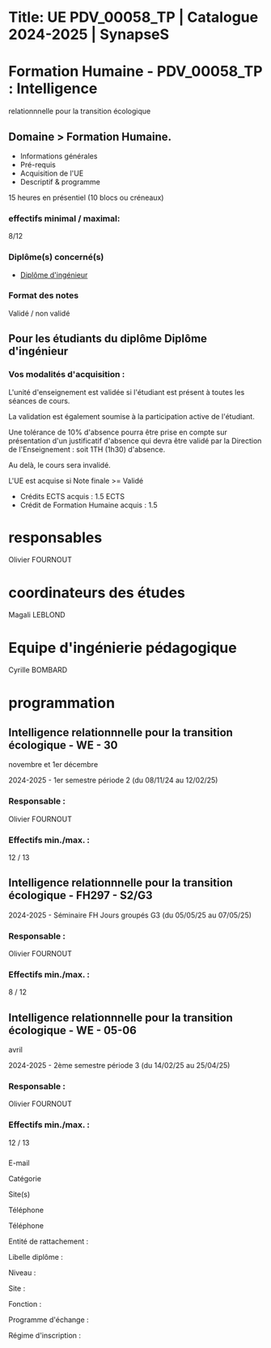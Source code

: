 # Title: UE PDV_00058_TP | Catalogue 2024-2025 | SynapseS

#  [ ](/catalogue/2024-2025) Formation Humaine \- PDV_00058_TP : Intelligence
relationnnelle pour la transition écologique

## Domaine > Formation Humaine.

  * Informations générales
  * Pré-requis
  * Acquisition de l'UE
  * Descriptif & programme

15 heures en présentiel (10 blocs ou créneaux)

### effectifs minimal / maximal:

8/12

### Diplôme(s) concerné(s)

  * [Diplôme d'ingénieur](/catalogue/2024-2025/diplome/4/ING-diplome-d-ingenieur)

### Format des notes

Validé / non validé

## Pour les étudiants du diplôme Diplôme d'ingénieur

### Vos modalités d'acquisition :

L'unité d'enseignement est validée si l'étudiant est présent à toutes les
séances de cours.

La validation est également soumise à la participation active de l'étudiant.

  
Une tolérance de 10% d'absence pourra être prise en compte sur présentation
d'un justificatif d'absence qui devra être validé par la Direction de
l'Enseignement : soit 1TH (1h30) d'absence.

Au delà, le cours sera invalidé.

L'UE est acquise si Note finale >= Validé

  * Crédits ECTS acquis : 1.5 ECTS
  * Crédit de Formation Humaine acquis : 1.5

# responsables

Olivier FOURNOUT

# coordinateurs des études

Magali LEBLOND

# Equipe d'ingénierie pédagogique

Cyrille BOMBARD

# programmation

## Intelligence relationnnelle pour la transition écologique - WE - 30
novembre et 1er décembre

2024-2025 - 1er semestre période 2 (du 08/11/24 au 12/02/25)

### Responsable :

Olivier FOURNOUT

### Effectifs min./max. :

12 / 13

## Intelligence relationnnelle pour la transition écologique - FH297 - S2/G3

2024-2025 - Séminaire FH Jours groupés G3 (du 05/05/25 au 07/05/25)

### Responsable :

Olivier FOURNOUT

### Effectifs min./max. :

8 / 12

## Intelligence relationnnelle pour la transition écologique - WE - 05-06
avril

2024-2025 - 2ème semestre période 3 (du 14/02/25 au 25/04/25)

### Responsable :

Olivier FOURNOUT

### Effectifs min./max. :

12 / 13

###

E-mail

Catégorie

Site(s)

Téléphone

Téléphone

Entité de rattachement :

Libelle diplôme :

Niveau :

Site :

Fonction :

Programme d'échange :

Régime d'inscription :

